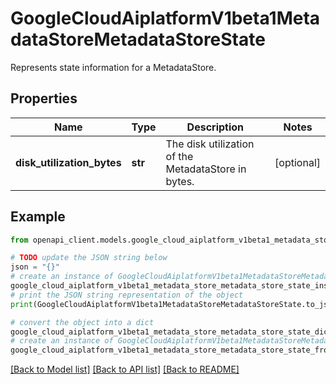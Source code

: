# GoogleCloudAiplatformV1beta1MetadataStoreMetadataStoreState

Represents state information for a MetadataStore.

## Properties

Name | Type | Description | Notes
------------ | ------------- | ------------- | -------------
**disk_utilization_bytes** | **str** | The disk utilization of the MetadataStore in bytes. | [optional] 

## Example

```python
from openapi_client.models.google_cloud_aiplatform_v1beta1_metadata_store_metadata_store_state import GoogleCloudAiplatformV1beta1MetadataStoreMetadataStoreState

# TODO update the JSON string below
json = "{}"
# create an instance of GoogleCloudAiplatformV1beta1MetadataStoreMetadataStoreState from a JSON string
google_cloud_aiplatform_v1beta1_metadata_store_metadata_store_state_instance = GoogleCloudAiplatformV1beta1MetadataStoreMetadataStoreState.from_json(json)
# print the JSON string representation of the object
print(GoogleCloudAiplatformV1beta1MetadataStoreMetadataStoreState.to_json())

# convert the object into a dict
google_cloud_aiplatform_v1beta1_metadata_store_metadata_store_state_dict = google_cloud_aiplatform_v1beta1_metadata_store_metadata_store_state_instance.to_dict()
# create an instance of GoogleCloudAiplatformV1beta1MetadataStoreMetadataStoreState from a dict
google_cloud_aiplatform_v1beta1_metadata_store_metadata_store_state_from_dict = GoogleCloudAiplatformV1beta1MetadataStoreMetadataStoreState.from_dict(google_cloud_aiplatform_v1beta1_metadata_store_metadata_store_state_dict)
```
[[Back to Model list]](../README.md#documentation-for-models) [[Back to API list]](../README.md#documentation-for-api-endpoints) [[Back to README]](../README.md)


